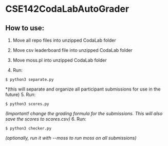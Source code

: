 # CSE142CodaLabAutoGrader

## How to use:
1. Move all repo files into unzipped CodaLab folder
2. Move csv leaderboard file into unzipped CodaLab folder
3. Move moss.pl into unzipped CodaLab folder

4. Run:
```
$ python3 separate.py
```
*(this will separate and organize all participant submissions for use in the future)
5. Run:
```
$ python3 scores.py
```
*(Important! change the grading formula for the submissions. This will also save the scores to scores.csv)*
6. Run:
```
$ python3 checker.py
```
*(optionally, run it with --moss to run moss on all submissions)*